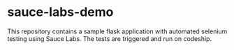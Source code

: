 # sauce-labs-demo
This repository contains a sample flask application with automated selenium testing using Sauce Labs.
The tests are triggered and run on codeship.
